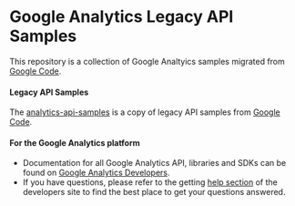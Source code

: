Google Analytics Legacy API Samples
===================================
This repository is a collection of
Google Analtyics samples migrated from [Google Code](https://code.google.com).

#### Legacy API Samples
The [analytics-api-samples](./actionscript3-event-tracking) is
a copy of legacy API samples from [Google Code](https://code.google.com/p/analytics-api-samples/).

#### For the Google Analytics platform
- Documentation for all Google Analytics API, libraries and SDKs can be found on [Google Analytics Developers](http://developers.google.com/analytics).
- If you have questions, please refer to the getting [help section](http://developers.google.com/analytics/help/) of the developers site to find the best place to get your questions answered.
